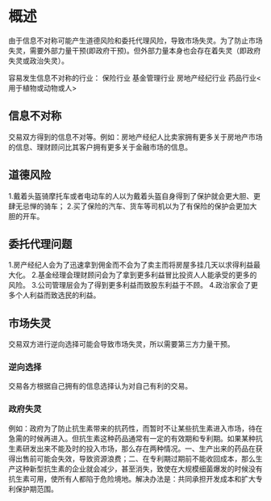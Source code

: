 # 概述
由于信息不对称可能产生道德风险和委托代理风险，导致市场失灵。为了防止市场失灵，需要外部力量干预(即政府干预)。但外部力量本身也会存在着失灵（即政府失灵或政治失灵）。

容易发生信息不对称的行业：
保险行业
基金管理行业
房地产经纪行业
药品行业<用于植物或动物或人>

## 信息不对称
交易双方得到的信息不对等。例如：房地产经纪人比卖家拥有更多关于房地产市场的信息、理财顾问比其客户拥有更多关于金融市场的信息。

## 道德风险
1.戴着头盔骑摩托车或者电动车的人以为戴着头盔自身得到了保护就会更大胆、更肆无忌惮的骑车；
2.买了保险的汽车、货车等司机以为了有保险的保护会更加大胆的开车。

## 委托代理问题
1.房产经纪人会为了迅速拿到佣金而不会为了卖主而将房屋多挂几天以求得利益最大化。
2.基金经理会理财顾问会为了拿到更多利益冒比投资人人能承受的更多的风险。
3.公司管理层会为了得到更多利益而致股东利益于不顾。
4.政治家会了更多个人利益而致选民的利益。

## 市场失灵
交易双方进行逆向选择可能会导致市场失灵，所以需要第三方力量干预。

### 逆向选择
交易各方根据自己拥有的信息选择认为对自己有利的交易。

### 政府失灵
例如：政府为了防止抗生素带来的抗药性，而暂时不让某些抗生素进入市场，待在急需的时候再进入。但抗生素这种药品通常有一定的有效期和专利期。如果某种抗生素研发出来不能及时的投入市场，那么存在两种情况。一、生产出来的药品在获得出售前可能会失效，导致资源浪费；二、在专利期过期前不能收回成本，那么生产这种新型抗生素的企业就会减少，甚至消失，致使在大规模细菌爆发的时候没有抗生素可用，使所有人都陷于危险境地。解决办法是：共同承担开发成本和扩大专利保护期范围。
